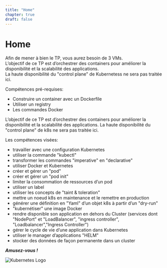 ```yaml
---
title: "Home"
chapter: true
draft: false
---
```


# Home

Afin de mener à bien le TP, vous aurez besoin de 3 VMs.  
L’objectif de ce TP est d’orchestrer des containers pour améliorer la disponibilité et la scalabilité des
applications.  
La haute disponibilité du "control plane" de Kubernetess ne sera pas traitée ici.


Compétences pré-requises:  
 - Construire un container avec un Dockerfile  
 - Utiliser un registry
 - Les commandes Docker

L’objectif de ce TP est d’orchestrer des containers pour améliorer la disponibilité et la scalabilité des applications.
La haute disponibilité du "control plane" de k8s ne sera pas traitée ici.  

Les compétences visées:  
 - travailler avec une configuration Kubernetes  
 - utiliser la commande "kubectl"  
 - transformer les commandes "imperative" en "declarative"  
 - utiliser Docker et Kubernetes  
 - créer et gérer un "pod"  
 - créer et gérer un "pod init"  
 - limiter la consommation de ressources d’un pod  
 - utiliser un label  
 - utiliser les concepts de "taint & toleration"  
 - mettre un noeud k8s en maintenance et le remettre en production  
 - générer une définition en "Yaml" d’un objet k8s à partir d’un "dry-run"  
 - "kubernétiser" une image Docker  
 - rendre disponible son application en dehors du Cluster (services dont "NodePort" et "LoadBalancer", "ingress controller", "Loadbalancer","Ingress Controller")  
 - gérer le cycle de vie d’une application dans Kubernetes  
 - utiliser le manager d’applications "HELM"  
 - stocker des données de façon permanente dans un cluster  


***Amusez-vous !***


![Kubernetes Logo](https://upload.wikimedia.org/wikipedia/commons/thumb/3/39/Kubernetes_logo_without_workmark.svg/494px-Kubernetes_logo_without_workmark.svg.png)
